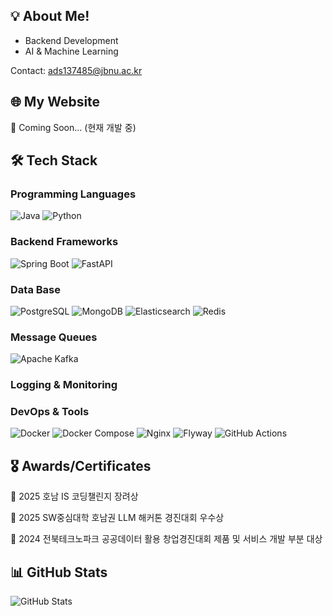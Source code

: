 ## 💡 About Me!
- Backend Development 
- AI & Machine Learning 

Contact: ads137485@jbnu.ac.kr

## 🌐 My Website
🌱 Coming Soon... (현재 개발 중)

## 🛠️ Tech Stack

### Programming Languages
![Java](https://img.shields.io/badge/Java-007396?style=for-the-badge&logo=openjdk&logoColor=white)
![Python](https://img.shields.io/badge/Python-3776AB?style=for-the-badge&logo=python&logoColor=white)

### Backend Frameworks
![Spring Boot](https://img.shields.io/badge/Spring%20Boot-6DB33F?style=for-the-badge&logo=spring-boot&logoColor=white)
![FastAPI](https://img.shields.io/badge/FastAPI-009688?style=for-the-badge&logo=fastapi&logoColor=white)

### Data Base
![PostgreSQL](https://img.shields.io/badge/PostgreSQL-4169E1?style=for-the-badge&logo=postgresql&logoColor=white)
![MongoDB](https://img.shields.io/badge/MongoDB-47A248?style=for-the-badge&logo=mongodb&logoColor=white)
![Elasticsearch](https://img.shields.io/badge/Elasticsearch-005571?style=for-the-badge&logo=elasticsearch&logoColor=white)
![Redis](https://img.shields.io/badge/Redis-DC382D?style=for-the-badge&logo=redis&logoColor=white)

### Message Queues
![Apache Kafka](https://img.shields.io/badge/Apache%20Kafka-231F20?style=for-the-badge&logo=apache-kafka&logoColor=white)


### Logging & Monitoring

### DevOps & Tools
![Docker](https://img.shields.io/badge/Docker-2496ED?style=for-the-badge&logo=docker&logoColor=white)
![Docker Compose](https://img.shields.io/badge/Docker%20Compose-2496ED?style=for-the-badge&logo=docker&logoColor=white)
![Nginx](https://img.shields.io/badge/Nginx-009639?style=for-the-badge&logo=nginx&logoColor=white)
![Flyway](https://img.shields.io/badge/Flyway-CC0200?style=for-the-badge&logo=flyway&logoColor=white)
![GitHub Actions](https://img.shields.io/badge/GitHub%20Actions-2088FF?style=for-the-badge&logo=github-actions&logoColor=white)

## 🎖️ Awards/Certificates
🏅 2025 호남 IS 코딩챌린지 장려상

🥉 2025 SW중심대학 호남권 LLM 해커톤 경진대회 우수상

🥇 2024 전북테크노파크 공공데이터 활용 창업경진대회 제품 및 서비스 개발 부분 대상

## 📊 GitHub Stats
![GitHub Stats](http://github-profile-summary-cards.vercel.app/api/cards/stats?username=Yoo-SH&theme=default)
